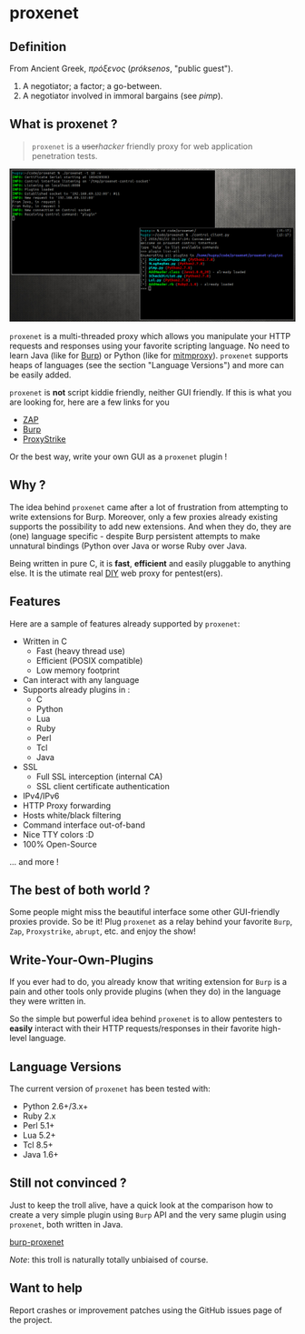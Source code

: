 # proxenet

## Definition

From Ancient Greek, *πρόξενος* (*próksenos*, "public guest").

1. A negotiator; a factor; a go-between.
2. A negotiator involved in immoral bargains (see *pimp*).


## What is proxenet ?

>
> `proxenet` is a ~~user~~*hacker* friendly proxy for web application penetration
> tests.
>

![proxenet](img/proxenet-capture1.png)

`proxenet` is a multi-threaded proxy which allows you manipulate your HTTP
requests and responses using your favorite scripting language. No need to learn
Java (like for [Burp](http://portswigger.net/burp/extender/)) or Python (like
for
[mitmproxy](http://mitmproxy.org/doc/scripting/inlinescripts.html)). `proxenet`
supports heaps of languages (see the section "Language Versions") and more can
be easily added.

`proxenet` is **not** script kiddie friendly, neither GUI friendly. If this is
what you are looking for, here are a few links for you

- [ZAP](http://owasp.org/index.php/OWASP_Zed_Attack_Proxy_Project)
- [Burp](http://portswigger.net/burp)
- [ProxyStrike](http://www.edge-security.com/proxystrike.php)

Or the best way, write your own GUI as a `proxenet` plugin !


## Why ?
The idea behind `proxenet` came after a lot of frustration from attempting to write
extensions for Burp. Moreover, only a few proxies already existing supports the
possibility to add new extensions. And when they do, they are (one) language
specific - despite Burp persistent attempts to make unnatural bindings (Python
over Java or worse Ruby over Java.

Being written in pure C, it is **fast**, **efficient** and easily
pluggable to anything else. It is the utimate real
[DIY](https://en.wikipedia.org/wiki/Do_it_yourself) web proxy for
pentest(ers).


## Features

Here are a sample of features already supported by `proxenet`:

- Written in C
    - Fast (heavy thread use)
    - Efficient (POSIX compatible)
    - Low memory footprint
- Can interact with any language
- Supports already plugins in :
    - C
    - Python
    - Lua
    - Ruby
    - Perl
    - Tcl
    - Java
- SSL
    - Full SSL interception (internal CA)
    - SSL client certificate authentication
- IPv4/IPv6
- HTTP Proxy forwarding
- Hosts white/black filtering
- Command interface out-of-band
- Nice TTY colors :D
- 100% Open-Source

... and more !


## The best of both world ?

Some people might miss the beautiful interface some other GUI-friendly proxies
provide. So be it! Plug `proxenet` as a relay behind your favorite `Burp`,
`Zap`, `Proxystrike`, `abrupt`, etc. and enjoy the show!


## Write-Your-Own-Plugins

If you ever had to do, you already know that writing extension for `Burp` is a
pain and other tools only provide plugins (when they do) in the language they
were written in.

So the simple but powerful idea behind `proxenet` is to allow pentesters to
**easily** interact with their HTTP requests/responses in their favorite
high-level language.


## Language Versions

The current version of `proxenet` has been tested with:

- Python 2.6+/3.x+
- Ruby 2.x
- Perl 5.1+
- Lua 5.2+
- Tcl 8.5+
- Java 1.6+


## Still not convinced ?

Just to keep the troll alive, have a quick look at the comparison how to create
a very simple plugin using `Burp` API and the very same plugin using `proxenet`,
both written in Java.

[burp-proxenet](img/fun.png)

*Note*: this troll is naturally totally unbiaised of course.


## Want to help

Report crashes or improvement patches using the GitHub issues page of the
project.
